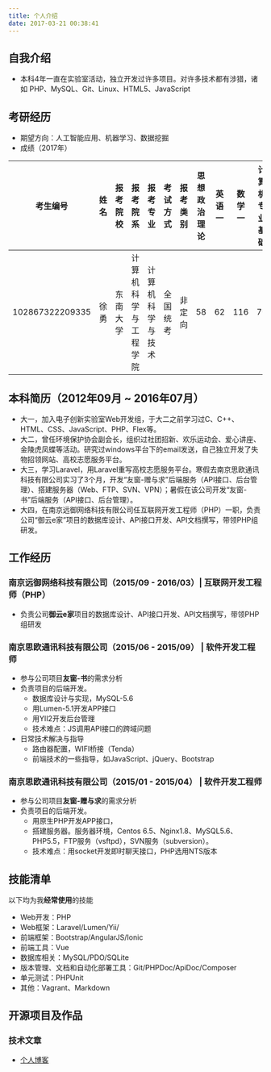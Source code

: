 ```yaml
---
title: 个人介绍
date: 2017-03-21 00:38:41
---
```


## 自我介绍

- 本科4年一直在实验室活动，独立开发过许多项目。对许多技术都有涉猎，诸如 PHP、MySQL、Git、Linux、HTML5、JavaScript

## 考研经历

- 期望方向：人工智能应用、机器学习、数据挖掘
- 成绩（2017年）

| 考生编号 | 姓名 | 报考院校 | 报考院系 | 报考专业 | 考试方式 | 报考类别 | 思想政治理论 | 英语一 | 数学一 | 计算机专业基础 | 总分 | 专业排名 | 
|:--------:|:----:|:--------:|:--------:|:--------:|:--------:|:--------:|:------------:|:------:|:------:|:--------------:|:----:|:--------:|
|102867322209335 | 徐勇 | 东南大学 | 计算机科学与工程学院 | 计算机科学与技术 | 全国统考 | 非定向 | 58 | 62 | 116 | 70 | 306 | 193 | 

## 本科简历（2012年09月 ~ 2016年07月）

- 大一，加入电子创新实验室Web开发组，于大二之前学习过C、C++、HTML、CSS、JavaScript、PHP、Flex等。
- 大二，曾任环境保护协会副会长，组织过社团招新、欢乐运动会、爱心讲座、金陵虎凤蝶等活动。研究过windows平台下的email发送，自己独立开发了失物招领网站、高校志愿服务平台。
- 大三，学习Laravel，用Laravel重写高校志愿服务平台。寒假去南京思欧通讯科技有限公司实习了3个月，开发“友窗-赠与求”后端服务（API接口、后台管理）、搭建服务器（Web、FTP、SVN、VPN）；暑假在该公司开发“友窗-书”后端服务（API接口、后台管理）。
- 大四，在南京远御网络科技有限公司任互联网开发工程师（PHP）一职，负责公司“御云e家”项目的数据库设计、API接口开发、API文档撰写，带领PHP组研发。


## 工作经历

### 南京远御网络科技有限公司（2015/09 - 2016/03）| 互联网开发工程师（PHP）

- 负责公司**御云e家**项目的数据库设计、API接口开发、API文档撰写，带领PHP组研发

### 南京思欧通讯科技有限公司（2015/06 - 2015/09） | 软件开发工程师

- 参与公司项目**友窗-书**的需求分析
- 负责项目的后端开发。
    - 数据库设计与实现，MySQL-5.6
    - 用Lumen-5.1开发APP接口
    - 用YII2开发后台管理
    - 技术难点：JS调用API接口的跨域问题
- 日常技术解决与指导
    - 路由器配置，WIFI桥接（Tenda）
    - 前端技术的一些指导，如JavaScript、jQuery、Bootstrap

### 南京思欧通讯科技有限公司（2015/01 - 2015/04） | 软件开发工程师

- 参与公司项目**友窗-赠与求**的需求分析
- 负责项目的后端开发。
    - 用原生PHP开发APP接口，
    - 搭建服务器。服务器环境，Centos 6.5、Nginx1.8、MySQL5.6、PHP5.5，FTP服务（vsftpd），SVN服务（subversion）。
    - 技术难点：用socket开发即时聊天接口，PHP选用NTS版本

## 技能清单

以下均为我**经常使用**的技能

- Web开发：PHP
- Web框架：Laravel/Lumen/Yii/
- 前端框架：Bootstrap/AngularJS/Ionic
- 前端工具：Vue
- 数据库相关：MySQL/PDO/SQLite
- 版本管理、文档和自动化部署工具：Git/PHPDoc/ApiDoc/Composer
- 单元测试：PHPUnit
- 其他：Vagrant、Markdown

## 开源项目及作品

### 技术文章

- [个人博客](http://blog.xy-jit.cc)
